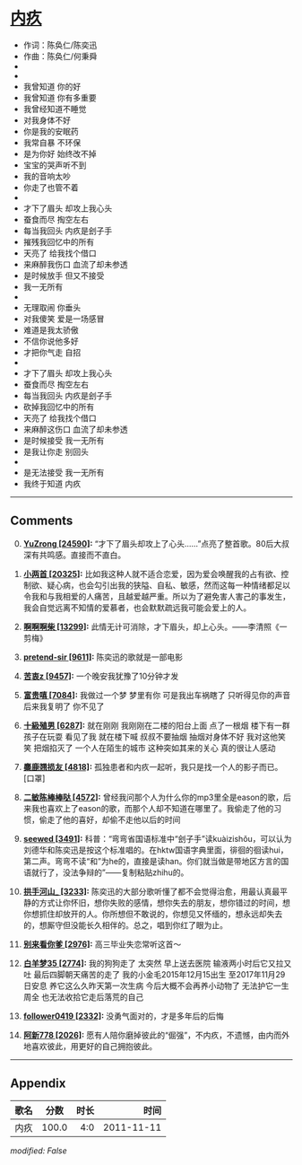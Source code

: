 # [内疚](https://music.163.com/song?id=64126)

* 作词：陈奂仁/陈奕迅
* 作曲：陈奂仁/何秉舜
*
*
* 我曾知道 你的好
* 我曾知道 你有多重要
* 我曾经知道不睡觉
* 对我身体不好
* 你是我的安眠药
* 我常自暴 不环保
* 是为你好 始终改不掉
* 宝宝的哭声听不到
* 我的音响太吵
* 你走了也管不着
* 
* 才下了眉头 却攻上我心头
* 蚕食而尽 掏空左右
* 每当我回头 内疚是刽子手
* 摧残我回忆中的所有
* 天亮了 给我找个借口
* 来麻醉我伤口 血流了却未参透
* 是时候放手 但又不接受
* 我一无所有
* 
* 无理取闹 你垂头
* 对我傻笑 爱是一场感冒
* 难道是我太骄傲
* 不信你说他多好
* 才把你气走 自招
* 
* 才下了眉头 却攻上我心头
* 蚕食而尽 掏空左右
* 每当我回头 内疚是刽子手
* 砍掉我回忆中的所有
* 天亮了 给我找个借口
* 来麻醉这伤口 血流了却未参透
* 是时候接受 我一无所有
* 是我让你走 别回头
* 
* 是无法接受 我一无所有
* 我终于知道 内疚


---

## Comments
0. **[YuZrong \[24590\]](https://music.163.com/#/user/home?id=17569182):** “才下了眉头却攻上了心头……”点亮了整首歌。80后大叔深有共鸣感。直接而不直白。

1. **[小两首 \[20325\]](https://music.163.com/#/user/home?id=102910197):** 比如我这种人就不适合恋爱，因为爱会唤醒我的占有欲、控制欲、疑心病，也会勾引出我的狭隘、自私、敏感，然而这每一种情绪都足以令我和与我相爱的人痛苦，且越爱越严重。所以为了避免害人害己的事发生，我会自觉远离不知情的爱慕者，也会默默疏远我可能会爱上的人。

2. **[啊啊啊柴 \[13299\]](https://music.163.com/#/user/home?id=53747568):** 此情无计可消除，才下眉头，却上心头。——李清照《一剪梅》

3. **[pretend-sir \[9611\]](https://music.163.com/#/user/home?id=30698989):** 陈奕迅的歌就是一部电影

4. **[苦衷z \[9457\]](https://music.163.com/#/user/home?id=296015585):** 一个晚安我犹豫了10分钟才发

5. **[富贵嘻 \[7084\]](https://music.163.com/#/user/home?id=47904531):** 我做过一个梦 梦里有你 可是我出车祸瞎了 只听得见你的声音 后来我复明了 你不见了

6. **[十級殖男 \[6287\]](https://music.163.com/#/user/home?id=435000024):** 就在刚刚 我刚刚在二楼的阳台上面 点了一根烟  楼下有一群孩子在玩耍 看见了我 就在楼下喊 叔叔不要抽烟 抽烟对身体不好  我对这他笑笑 把烟掐灭了   一个人在陌生的城市 这种突如其来的关心 真的很让人感动

7. **[麋鹿翘损友 \[4818\]](https://music.163.com/#/user/home?id=67133576):** 孤独患者和内疚一起听，我只是找一个人的影子而已。[口罩]

8. **[二敏陈棒棒哒 \[4572\]](https://music.163.com/#/user/home?id=64699111):** 曾经我问那个人为什么你的mp3里全是eason的歌，后来我也喜欢上了eason的歌，而那个人却不知道在哪里了。我偷走了他的习惯，偷走了他的喜好，却偷不走他以后的时间

9. **[seewed \[3491\]](https://music.163.com/#/user/home?id=38993696):** 科普：“弯弯省国语标准中“刽子手”读kuàizishǒu，可以认为刘德华和陈奕迅是按这个标准唱的。在hktw国语字典里面，徘徊的徊读hui，第二声。弯弯不读“和”为he的，直接是读han。你们就当做是带地区方言的国语就行了，没法争辩的”——复制粘贴zhihu的。

10. **[拱手河山_ \[3233\]](https://music.163.com/#/user/home?id=295078010):** 陈奕迅的大部分歌听懂了都不会觉得治愈，用最认真最平静的方式让你怀旧，想你失败的感情，想你失去的朋友，想你错过的时间，想你想抓住却放开的人。你所想但不敢说的，你想见又怀缅的，想永远却失去的，想厮守但没能长久相伴的。总之，唱到你红了眼为止。

11. **[别来看你爹 \[2976\]](https://music.163.com/#/user/home?id=30951617):** 高三毕业失恋常听这首～

12. **[白羊梦35 \[2774\]](https://music.163.com/#/user/home?id=433396887):** 我的狗狗走了  太突然  早上送去医院 输液两小时后它又拉又吐  最后四脚朝天痛苦的走了  我的小金毛2015年12月15出生  至2017年11月29日安息  养它这么久昨天第一次生病  今后大概不会再养小动物了  无法护它一生周全  也无法收拾它走后落荒的自己

13. **[follower0419 \[2332\]](https://music.163.com/#/user/home?id=570171524):** 没勇气面对的，才是多年后的后悔

14. **[阿新778 \[2026\]](https://music.163.com/#/user/home?id=641222657):** 愿有人陪你磨掉彼此的“倔强”，不内疚，不遗憾，由内而外地喜欢彼此，用更好的自己拥抱彼此。



---

## Appendix

|歌名|分数|时长|时间|
|:---|:---:|---:|---:|
|内疚|100.0|4:0|2011-11-11

*modified: False*